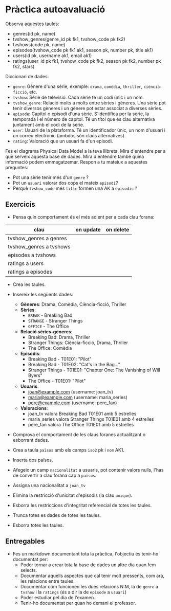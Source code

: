 # Pràctica autoavaluació

Observa aquestes taules:

* genres(id pk, name)
* tvshow_genres(genre_id pk fk1, tvshow_code pk fk2)
* tvshows(code pk, name)
* episodes(tvshow_code pk fk1 ak1, season pk, number pk, title ak1)
* users(id pk, username ak1, email ak1)
* ratings(user_id pk fk1, tvshow_code pk fk2, season pk fk2, number pk fk2, stars)

Diccionari de dades:

* `genre`: Gènere d'una sèrie, exemple: `drama`, `comèdia`, `thriller`, `ciència-ficció`, etc.
* `tvshow`: Sèrie de televisió. Cada sèrie té un codi únic i un nom.
* `tvshow_genre`: Relació molts a molts entre sèries i gèneres. Una sèrie pot tenir diversos gèneres i un gènere pot estar associat a diverses sèries.
* `episode`: Capítol o episodi d'una sèrie. S'identifica per la sèrie, la temporada i el número de capítol. Té un títol que és clau alternativa juntament amb el codi de la sèrie.
* `user`: Usuari de la plataforma. Té un identificador únic, un nom d'usuari i un correu electrònic (ambdós són claus alternatives).
* `rating`: Valoració que un usuari fa d'un episodi. 

Fes el diagrama Physical Data Model a la teva llibreta. Mira d'entendre per a què serveix aquesta base de dades. Mira d'entendre també quina informació podem emmagatzemar. Respon a tu mateiux a aquestes preguntes:
* Pot una sèrie tenir més d'un `genre` ?
* Pot un `usuari` valorar dos cops el mateix `episodi`?
* Perquè `tvshow_code` més `title` formen una AK a `episodis` ?

## Exercicis

* Pensa quin comportament és el més adient per a cada clau forana:

| clau | on update | on delete |
|--|--|--|
| tvshow_genres a genres | | |
| tvshow_genres a tvshows | | |
| episodes a tvshows | | |
| ratings a users | | |
| ratings a episodes | | |


* Crea les taules.
* Insereix les següents dades:
   * **Gèneres**: Drama, Comèdia, Ciència-ficció, Thriller
   * **Sèries**:
     * `BREAK` - Breaking Bad
     * `STRANGE` - Stranger Things
     * `OFFICE` - The Office
   * **Relació sèries-gèneres**:
     * Breaking Bad: Drama, Thriller
     * Stranger Things: Ciència-ficció, Drama, Thriller
     * The Office: Comèdia
   * **Episodis**:
     * Breaking Bad - T01E01: "Pilot"
     * Breaking Bad - T01E02: "Cat's in the Bag..."
     * Stranger Things - T01E01: "Chapter One: The Vanishing of Will Byers"
     * The Office - T01E01: "Pilot"
   * **Usuaris**:
     * joan@example.com (username: joan_tv)
     * maria@example.com (username: maria_series)
     * pere@example.com (username: pere_fan)
   * **Valoracions**:
     * joan_tv valora Breaking Bad T01E01 amb 5 estrelles
     * maria_series valora Stranger Things T01E01 amb 4 estrelles
     * pere_fan valora The Office T01E01 amb 5 estrelles

* Comprova el comportament de les claus foranes actualitzant o esborrant dades.
* Crea a taula `països` amb els camps `iso2` pk i `nom` AK1.
* Inserta dos països.
* Afegeix un camp `nacionalitat` a usuaris, pot contenir valors nulls, l'has de convertir a clau forana cap a `països`.
* Assigna una nacionalitat a `joan_tv`
* Elimina la restricció d'unicitat d'episodis (la clau `unique`).
* Esborra les restriccions d'integritat referencial de totes les taules.
* Trunca totes es dades de totes les taules.
* Esborra totes les taules.


## Entregables

* Fes un markdown documentant tota la pràctica, l'objectiu és tenir-ho documentat per:
   * Poder tornar a crear tota la base de dades un altre dia quan fem selects.
   * Documentar aquells aspectes que cal tenir molt pressents, com ara, les relacions entre taules.
   * Documentar com funcionen les dues relacions N:M, la de `genre` a `tvshow` i la `ratings` (és a dir la de `episode` a `usuari`)
   * Poder estudiar pel dia de l'examen.
   * Tenir-ho documentat per quan ho demani el professor. 